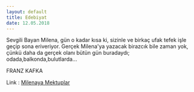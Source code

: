 ```yaml
---
layout: default
title: Edebiyat
date: 12.05.2018
---
```


 Sevgili Bayan Milena, gün o kadar kısa ki, sizinle ve birkaç ufak tefek işle geçip sona eriveriyor. Gerçek Milena'ya yazacak birazcık bile zaman yok, çünkü daha da gerçek olanı bütün gün buradaydı; odada,balkonda,bulutlarda...

FRANZ KAFKA


Link : [Milenaya Mektuplar](http://filozofella.blogspot.com.tr/2013/05/milenaya-mektuplar.html)
